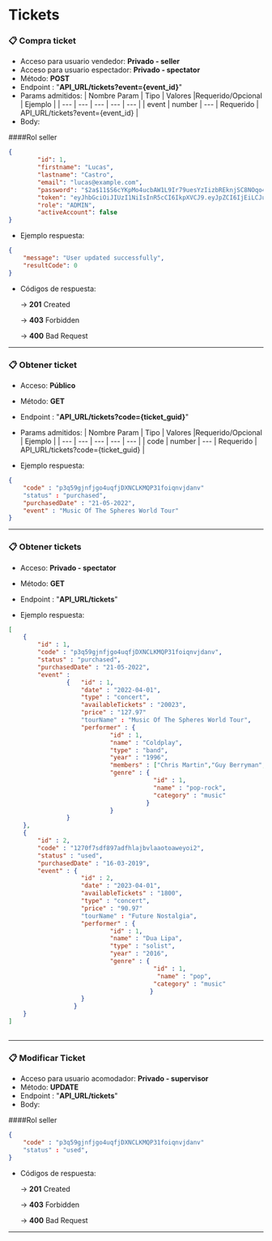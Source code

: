 # Tickets

### 📋 Compra ticket

- Acceso para usuario vendedor: **Privado - seller**
- Acceso para usuario espectador: **Privado - spectator**
- Método: **POST**
- Endpoint : "**API_URL/tickets?event={event_id}**"
- Params admitidos:
	| Nombre Param | Tipo | Valores |Requerido/Opcional | Ejemplo | 
	| --- | --- | --- | --- | --- |
	| event | number | --- | Requerido | API_URL/tickets?event={event_id} |
- Body:

####Rol seller
```json
{
    	"id": 1,
    	"firstname": "Lucas",
    	"lastname": "Castro",
    	"email": "lucas@example.com",
    	"password": "$2a$11$S6cYKpMo4ucbAW1L9Ir79uesYzIizbREknjSC8NOqo4JJV8z3pqZq",
    	"token": "eyJhbGciOiJIUzI1NiIsInR5cCI6IkpXVCJ9.eyJpZCI6IjEiLCJuYmYiOjE2NTIxNDAxMDEsImV4cCI6MTY1MjE0NzMwMSwiaWF0IjoxNjUyMTQwMTAxfQ.Ydd3PhBJOxb5wqJs5kTrLOsrQweTY4JYB88oUBdQO34",
    	"role": "ADMIN",
    	"activeAccount": false
}
```
- Ejemplo respuesta:
```json
{
    "message": "User updated successfully",
    "resultCode": 0
}
```

- Códigos de respuesta:
    
    → **201** Created
    
    → **403** Forbidden
	
	→ **400** Bad Request
	
---

### 📋 Obtener ticket

- Acceso: **Público**
- Método: **GET**
- Endpoint : "**API_URL/tickets?code={ticket_guid}**"
- Params admitidos:
	| Nombre Param | Tipo | Valores |Requerido/Opcional | Ejemplo | 
	| --- | --- | --- | --- | --- |
	| code | number | --- | Requerido | API_URL/tickets?code={ticket_guid} |
	
- Ejemplo respuesta:
```json
{
	"code" : "p3q59gjnfjgo4uqfjDXNCLKMQP31foiqnvjdanv"
	"status" : "purchased",
	"purchasedDate" : "21-05-2022",
	"event" : "Music Of The Spheres World Tour"
}
```

---

### 📋 Obtener tickets

- Acceso: **Privado - spectator**
- Método: **GET**
- Endpoint : "**API_URL/tickets**"

- Ejemplo respuesta:
```json
[
	{
		"id" : 1,
		"code" : "p3q59gjnfjgo4uqfjDXNCLKMQP31foiqnvjdanv",
		"status" : "purchased",
		"purchasedDate" : "21-05-2022",
		"event" : 
				{	"id" : 1,
					"date" : "2022-04-01",
					"type" : "concert",
					"availableTickets" : "20023",
					"price" : "127.97"
					"tourName" : "Music Of The Spheres World Tour",
					"performer" : {
							"id" : 1,
							"name" : "Coldplay",
							"type" : "band",
							"year" : "1996",
							"members" : ["Chris Martin","Guy Berryman","Phil Harvey","Will Champion","Jon Buckland"],
							"genre" : {
										"id" : 1,
										"name" : "pop-rock",
										"category" : "music"
									  }
							}
				}	
	},
	{
		"id" : 2,
		"code" : "1270f7sdf897adfhlajbvlaaotoaweyoi2",
		"status" : "used",
		"purchasedDate" : "16-03-2019",
		"event" : {	
				 	"id" : 2,
					"date" : "2023-04-01",
					"availableTickets" : "1800",
					"type" : "concert",
					"price" : "90.97"
					"tourName" : "Future Nostalgia",
					"performer" : {
							"id" : 1,
							"name" : "Dua Lipa",
							"type" : "solist",
							"year" : "2016",
							"genre" : {
										"id" : 1,
										 "name" : "pop",
										"category" : "music"
								   	   }
					}
				  }
	}
]
	
```

---

### 📋 Modificar Ticket

- Acceso para usuario acomodador: **Privado - supervisor**
- Método: **UPDATE**
- Endpoint : "**API_URL/tickets**"
- Body:

####Rol seller
```json
{
	"code" : "p3q59gjnfjgo4uqfjDXNCLKMQP31foiqnvjdanv"
	"status" : "used",
}
```

- Códigos de respuesta:
    
    → **201** Created
    
    → **403** Forbidden
	
	→ **400** Bad Request
	
---
